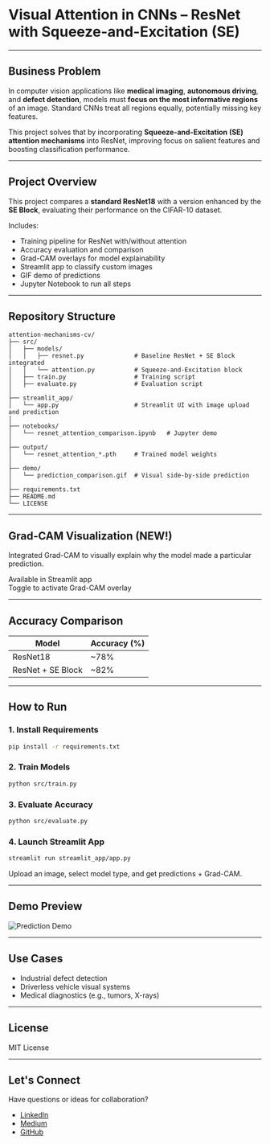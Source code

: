 
# Visual Attention in CNNs – ResNet with Squeeze-and-Excitation (SE)

---

## Business Problem

In computer vision applications like **medical imaging**, **autonomous driving**, and **defect detection**, models must **focus on the most informative regions** of an image. Standard CNNs treat all regions equally, potentially missing key features. 

This project solves that by incorporating **Squeeze-and-Excitation (SE) attention mechanisms** into ResNet, improving focus on salient features and boosting classification performance.

---

## Project Overview

This project compares a **standard ResNet18** with a version enhanced by the **SE Block**, evaluating their performance on the CIFAR-10 dataset.

Includes:
- Training pipeline for ResNet with/without attention
- Accuracy evaluation and comparison
- Grad-CAM overlays for model explainability
- Streamlit app to classify custom images
- GIF demo of predictions
- Jupyter Notebook to run all steps

---

## Repository Structure

```
attention-mechanisms-cv/
├── src/
│   ├── models/
│   │   ├── resnet.py              # Baseline ResNet + SE Block integrated
│   │   └── attention.py           # Squeeze-and-Excitation block
│   ├── train.py                   # Training script
│   ├── evaluate.py                # Evaluation script
│
├── streamlit_app/
│   └── app.py                     # Streamlit UI with image upload and prediction
│
├── notebooks/
│   └── resnet_attention_comparison.ipynb   # Jupyter demo
│
├── output/
│   └── resnet_attention_*.pth     # Trained model weights
│
├── demo/
│   └── prediction_comparison.gif  # Visual side-by-side prediction
│
├── requirements.txt
├── README.md
└── LICENSE
```

---

## Grad-CAM Visualization (NEW!)

Integrated Grad-CAM to visually explain why the model made a particular prediction.

Available in Streamlit app  
Toggle to activate Grad-CAM overlay

---

## Accuracy Comparison

| Model            | Accuracy (%) |
|------------------|--------------|
| ResNet18         | ~78%         |
| ResNet + SE Block| ~82%         |

---

## How to Run

### 1. Install Requirements
```bash
pip install -r requirements.txt
```

### 2. Train Models
```bash
python src/train.py
```

### 3. Evaluate Accuracy
```bash
python src/evaluate.py
```

### 4. Launch Streamlit App
```bash
streamlit run streamlit_app/app.py
```

Upload an image, select model type, and get predictions + Grad-CAM.

---

## Demo Preview

![Prediction Demo](demo/prediction_comparison.gif)

---

## Use Cases

- Industrial defect detection
- Driverless vehicle visual systems
- Medical diagnostics (e.g., tumors, X-rays)

---

## License

MIT License

---
## Let's Connect

Have questions or ideas for collaboration?

* [LinkedIn](https://www.linkedin.com/in/amit-kharche)
* [Medium](https://medium.com/@amitkharche14)
* [GitHub](https://github.com/amitkharche)